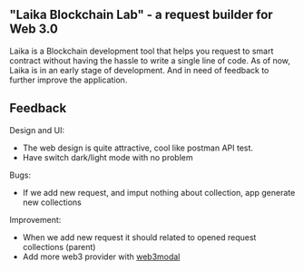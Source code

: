 ## "Laika Blockchain Lab" - a request builder for Web 3.0
Laika is a Blockchain development tool that helps you request to smart contract without having the hassle to write a single line of code.
As of now, Laika is in an early stage of development. And in need of feedback to further improve the application.

## Feedback

Design and UI:

  * The web design is quite attractive, cool like postman API test.
  * Have switch dark/light mode with no problem
  
Bugs:

  + If we add new request, and imput nothing about collection, app generate new collections
  
Improvement:

  + When we add new request it should related to opened request collections (parent)
  + Add more web3 provider with [web3modal](https://github.com/Web3Modal/web3modal)
